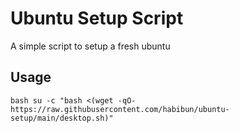 # Ubuntu Setup Script
A simple script to setup a fresh ubuntu

## Usage
`bash su -c "bash <(wget -qO- https://raw.githubusercontent.com/habibun/ubuntu-setup/main/desktop.sh)"`
